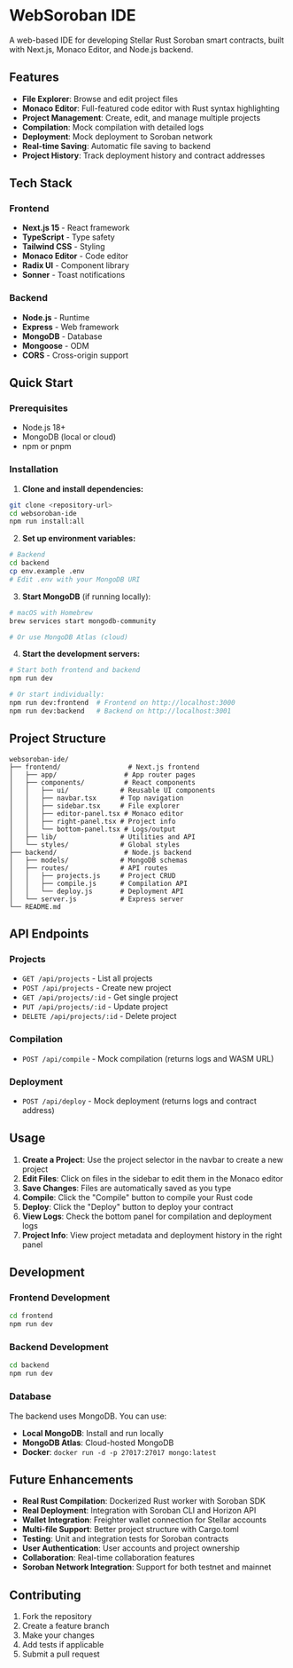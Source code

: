 # WebSoroban IDE

A web-based IDE for developing Stellar Rust Soroban smart contracts, built with Next.js, Monaco Editor, and Node.js backend.

## Features

- **File Explorer**: Browse and edit project files
- **Monaco Editor**: Full-featured code editor with Rust syntax highlighting
- **Project Management**: Create, edit, and manage multiple projects
- **Compilation**: Mock compilation with detailed logs
- **Deployment**: Mock deployment to Soroban network
- **Real-time Saving**: Automatic file saving to backend
- **Project History**: Track deployment history and contract addresses

## Tech Stack

### Frontend
- **Next.js 15** - React framework
- **TypeScript** - Type safety
- **Tailwind CSS** - Styling
- **Monaco Editor** - Code editor
- **Radix UI** - Component library
- **Sonner** - Toast notifications

### Backend
- **Node.js** - Runtime
- **Express** - Web framework
- **MongoDB** - Database
- **Mongoose** - ODM
- **CORS** - Cross-origin support

## Quick Start

### Prerequisites
- Node.js 18+ 
- MongoDB (local or cloud)
- npm or pnpm

### Installation

1. **Clone and install dependencies:**
```bash
git clone <repository-url>
cd websoroban-ide
npm run install:all
```

2. **Set up environment variables:**
```bash
# Backend
cd backend
cp env.example .env
# Edit .env with your MongoDB URI
```

3. **Start MongoDB** (if running locally):
```bash
# macOS with Homebrew
brew services start mongodb-community

# Or use MongoDB Atlas (cloud)
```

4. **Start the development servers:**
```bash
# Start both frontend and backend
npm run dev

# Or start individually:
npm run dev:frontend  # Frontend on http://localhost:3000
npm run dev:backend   # Backend on http://localhost:3001
```

## Project Structure

```
websoroban-ide/
├── frontend/                 # Next.js frontend
│   ├── app/                 # App router pages
│   ├── components/          # React components
│   │   ├── ui/             # Reusable UI components
│   │   ├── navbar.tsx      # Top navigation
│   │   ├── sidebar.tsx     # File explorer
│   │   ├── editor-panel.tsx # Monaco editor
│   │   ├── right-panel.tsx # Project info
│   │   └── bottom-panel.tsx # Logs/output
│   ├── lib/                # Utilities and API
│   └── styles/             # Global styles
├── backend/                 # Node.js backend
│   ├── models/             # MongoDB schemas
│   ├── routes/             # API routes
│   │   ├── projects.js     # Project CRUD
│   │   ├── compile.js      # Compilation API
│   │   └── deploy.js       # Deployment API
│   └── server.js           # Express server
└── README.md
```

## API Endpoints

### Projects
- `GET /api/projects` - List all projects
- `POST /api/projects` - Create new project
- `GET /api/projects/:id` - Get single project
- `PUT /api/projects/:id` - Update project
- `DELETE /api/projects/:id` - Delete project

### Compilation
- `POST /api/compile` - Mock compilation (returns logs and WASM URL)

### Deployment
- `POST /api/deploy` - Mock deployment (returns logs and contract address)

## Usage

1. **Create a Project**: Use the project selector in the navbar to create a new project
2. **Edit Files**: Click on files in the sidebar to edit them in the Monaco editor
3. **Save Changes**: Files are automatically saved as you type
4. **Compile**: Click the "Compile" button to compile your Rust code
5. **Deploy**: Click the "Deploy" button to deploy your contract
6. **View Logs**: Check the bottom panel for compilation and deployment logs
7. **Project Info**: View project metadata and deployment history in the right panel

## Development

### Frontend Development
```bash
cd frontend
npm run dev
```

### Backend Development
```bash
cd backend
npm run dev
```

### Database
The backend uses MongoDB. You can use:
- **Local MongoDB**: Install and run locally
- **MongoDB Atlas**: Cloud-hosted MongoDB
- **Docker**: `docker run -d -p 27017:27017 mongo:latest`

## Future Enhancements

- **Real Rust Compilation**: Dockerized Rust worker with Soroban SDK
- **Real Deployment**: Integration with Soroban CLI and Horizon API
- **Wallet Integration**: Freighter wallet connection for Stellar accounts
- **Multi-file Support**: Better project structure with Cargo.toml
- **Testing**: Unit and integration tests for Soroban contracts
- **User Authentication**: User accounts and project ownership
- **Collaboration**: Real-time collaboration features
- **Soroban Network Integration**: Support for both testnet and mainnet

## Contributing

1. Fork the repository
2. Create a feature branch
3. Make your changes
4. Add tests if applicable
5. Submit a pull request

